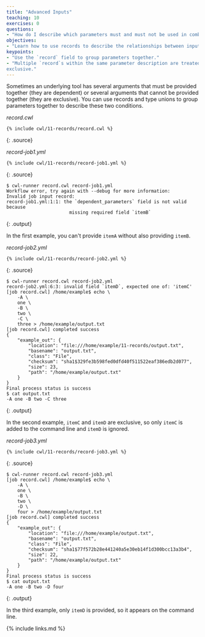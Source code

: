 ```yaml
---
title: "Advanced Inputs"
teaching: 10
exercises: 0
questions:
- "How do I describe which parameters must and must not be used in combination?"
objectives:
- "Learn how to use records to describe the relationships between inputs."
keypoints:
- "Use the `record` field to group parameters together."
- "Multiple `record`s within the same parameter description are treated as
exclusive."
---
```

Sometimes an underlying tool has several arguments that must be provided
together (they are dependent) or several arguments that cannot be provided
together (they are exclusive).  You can use records and type unions to group
parameters together to describe these two conditions.

*record.cwl*

~~~
{% include cwl/11-records/record.cwl %}
~~~
{: .source}

*record-job1.yml*

~~~
{% include cwl/11-records/record-job1.yml %}
~~~
{: .source}

~~~
$ cwl-runner record.cwl record-job1.yml
Workflow error, try again with --debug for more information:
Invalid job input record:
record-job1.yml:1:1: the `dependent_parameters` field is not valid because
                       missing required field `itemB`
~~~
{: .output}

In the first example, you can't provide `itemA` without also providing `itemB`.

*record-job2.yml*

~~~
{% include cwl/11-records/record-job2.yml %}
~~~
{: .source}

~~~
$ cwl-runner record.cwl record-job2.yml
record-job2.yml:6:3: invalid field `itemD`, expected one of: 'itemC'
[job record.cwl] /home/example$ echo \
    -A \
    one \
    -B \
    two \
    -C \
    three > /home/example/output.txt
[job record.cwl] completed success
{
    "example_out": {
        "location": "file:///home/example/11-records/output.txt",
        "basename": "output.txt",
        "class": "File",
        "checksum": "sha1$329fe3b598fed0dfd40f511522eaf386edb2d077",
        "size": 23,
        "path": "/home/example/output.txt"
    }
}
Final process status is success
$ cat output.txt
-A one -B two -C three
~~~
{: .output}

In the second example, `itemC` and `itemD` are exclusive, so only `itemC`
is added to the command line and `itemD` is ignored.

*record-job3.yml*

~~~
{% include cwl/11-records/record-job3.yml %}
~~~
{: .source}

~~~
$ cwl-runner record.cwl record-job3.yml
[job record.cwl] /home/example$ echo \
    -A \
    one \
    -B \
    two \
    -D \
    four > /home/example/output.txt
[job record.cwl] completed success
{
    "example_out": {
        "location": "file:///home/example/output.txt",
        "basename": "output.txt",
        "class": "File",
        "checksum": "sha1$77f572b28e441240a5e30eb14f1d300bcc13a3b4",
        "size": 22,
        "path": "/home/example/output.txt"
    }
}
Final process status is success
$ cat output.txt
-A one -B two -D four
~~~
{: .output}

In the third example, only `itemD` is provided, so it appears on the
command line.

{% include links.md %}
